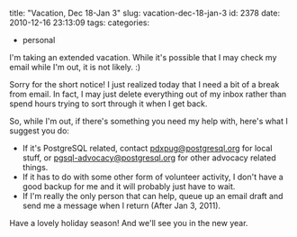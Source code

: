 title: "Vacation, Dec 18-Jan 3"
slug: vacation-dec-18-jan-3
id: 2378
date: 2010-12-16 23:13:09
tags: 
categories: 
- personal

I'm taking an extended vacation. While it's possible that I may check my email while I'm out, it is not likely. :)

Sorry for the short notice!  I just realized today that I need a bit of a break from email. In fact, I may just delete everything out of my inbox rather than spend hours trying to sort through it when I get back.

So, while I'm out, if there's something you need my help with, here's what I suggest you do:

* If it's PostgreSQL related, contact pdxpug@postgresql.org for local stuff, or pgsql-advocacy@postgresql.org for other advocacy related things.
* If it has to do with some other form of volunteer activity, I don't have a good backup for me and it will probably just have to wait.
* If I'm really the only person that can help, queue up an email draft and send me a message when I return (After Jan 3, 2011).

Have a lovely holiday season!  And we'll see you in the new year.
